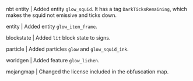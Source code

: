 nbt entity | Added entity `glow_squid`. It has a tag `DarkTicksRemaining`, which makes the squid not emissive and ticks down.

entity | Added entity `glow_item_frame`.

blockstate | Added `lit` block state to signs.

particle | Added particles `glow` and `glow_squid_ink`.

worldgen | Added feature `glow_lichen`.

mojangmap | Changed the license included in the obfuscation map.

